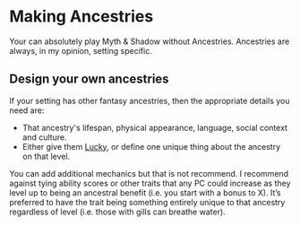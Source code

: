 # Making Ancestries
Your can absolutely play Myth & Shadow without Ancestries. Ancestries are always, in my opinion, setting specific.
## Design your own ancestries
If your setting has other fantasy ancestries, then the appropriate details you need are:

- That ancestry's lifespan, physical appearance, language, social context and culture.
- Either give them [Lucky](../Human.md#Lucky), or define one unique thing about the ancestry on that level.

You can add additional mechanics but that is not recommend. I recommend against tying ability scores or other traits that any PC could increase as they level up to being an ancestral benefit (i.e. you start with a bonus to X). It’s preferred to have the trait being something entirely unique to that ancestry regardless of level (i.e. those with gills can breathe water).
